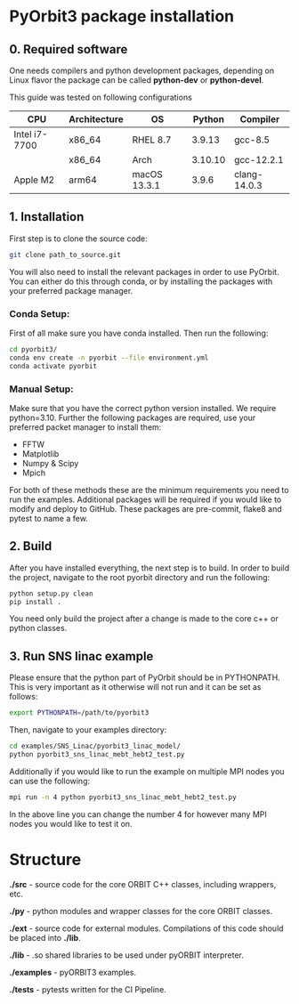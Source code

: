 # PyOrbit3 package installation

## 0. Required software

One needs compilers and python development packages, depending on  Linux flavor the package can be called **python-dev** or **python-devel**.

This guide was tested on following configurations

| CPU           | Architecture | OS           | Python  | Compiler     |
|---------------|--------------|--------------|---------|--------------|
| Intel i7-7700 | x86_64       | RHEL 8.7     | 3.9.13  | gcc-8.5      |
|               | x86_64       | Arch         | 3.10.10 | gcc-12.2.1   |
| Apple M2      | arm64        | macOS 13.3.1 | 3.9.6   | clang-14.0.3 |


## 1. Installation

First step is to clone the source code:

```bash
git clone path_to_source.git
```

You will also need to install the relevant packages in order to use PyOrbit. You can either do this through conda, or by installing the packages with your preferred package manager.

### Conda Setup:

First of all make sure you have conda installed. Then run the following:
 
```bash
cd pyorbit3/ 
conda env create -n pyorbit --file environment.yml
conda activate pyorbit
```

### Manual Setup:

Make sure that you have the correct python version installed. We require python=3.10. Further the following packages are required, use your preferred packet manager to install them:

- FFTW
- Matplotlib
- Numpy & Scipy
- Mpich

For both of these methods these are the minimum requirements you need to run the examples. Additional packages will be required if you would like to modify and deploy to GitHub. These packages are pre-commit, flake8 and pytest to name a few.

## 2. Build

After you have installed everything, the next step is to build. In order to build the project, navigate to the root pyorbit directory and run the following:

```bash
python setup.py clean
pip install .
```

You need only build the project after a change is made to the core c++ or python classes.  

## 3. Run SNS linac example

Please ensure that the python part of PyOrbit should be in PYTHONPATH. This is very important as it otherwise will not run and it can be set as follows:

```bash
export PYTHONPATH=/path/to/pyorbit3
```

Then, navigate to your examples directory:

```bash
cd examples/SNS_Linac/pyorbit3_linac_model/
python pyorbit3_sns_linac_mebt_hebt2_test.py
```

Additionally if you would like to run the example on multiple MPI nodes you can use the following:

```bash
mpi run -n 4 python pyorbit3_sns_linac_mebt_hebt2_test.py
```

In the above line you can change the number 4 for however many MPI nodes you would like to test it on.

# Structure
**./src**		- source code for the core ORBIT C++ classes, including
		  wrappers, etc.

**./py**		- python modules and wrapper classes for the core ORBIT
		  classes.

**./ext**		- source code for external modules. Compilations of this
		  code should be placed into **./lib**.

**./lib**  	- .so shared libraries to be used under pyORBIT interpreter.

**./examples**		- pyORBIT3 examples.

**./tests**		- pytests written for the CI Pipeline.

